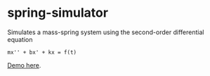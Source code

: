 spring-simulator
=============================

Simulates a mass-spring system using the second-order differential equation 

    mx'' + bx' + kx = f(t)

[Demo here](http://bitsofpancake.github.io/spring-simulator/).
